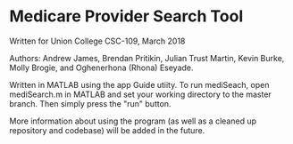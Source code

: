 # Medicare Provider Search Tool
Written for Union College CSC-109, March 2018

Authors: Andrew James, Brendan Pritikin, Julian Trust Martin, Kevin Burke, Molly Brogie, and Oghenerhona (Rhona) Eseyade.

Written in MATLAB using the app Guide utiity.
To run mediSeach, open mediSearch.m in MATLAB and set your working directory to the master branch. Then simply press the "run" button.

More information about using the program (as well as a cleaned up repository and codebase) will be added in the future.
